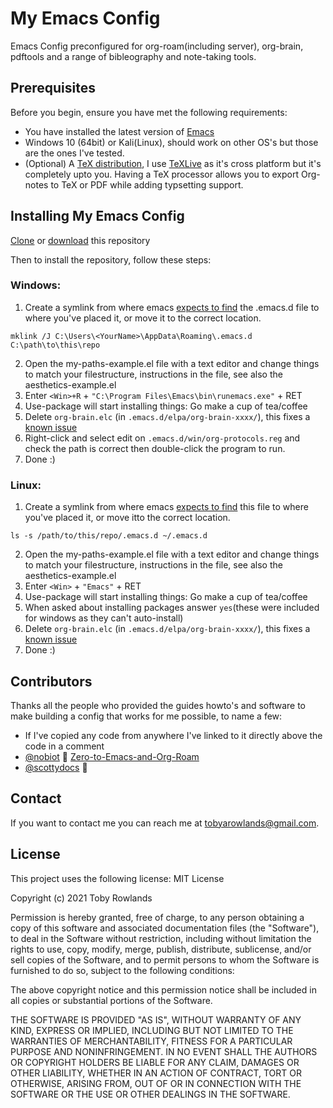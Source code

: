 # My Emacs Config

Emacs Config preconfigured for org-roam(including server), org-brain, pdftools and a range of bibleography and note-taking tools.

## Prerequisites

Before you begin, ensure you have met the following requirements:
<!--- These are just example requirements. Add, duplicate or remove as required --->
* You have installed the latest version of [Emacs](https://www.gnu.org/software/emacs/)
* Windows 10 (64bit) or Kali(Linux), should work on other OS's but those are the ones I've tested.
* (Optional) A [TeX distribution](https://www.latex-project.org/get/), I use [TeXLive](https://www.tug.org/texlive/) as it's cross platform but it's completely upto you. Having a TeX processor allows you to export Org-notes to TeX or PDF while adding typsetting support.

## Installing My Emacs Config

[Clone](https://docs.github.com/en/github/creating-cloning-and-archiving-repositories/cloning-a-repository) or [download](https://github.com/TRSloth/emacs-old/archive/refs/heads/main.zip) this repository

Then to install the repository, follow these steps:
### Windows:
1. Create a symlink from where emacs [expects to find](https://superuser.com/questions/137971/where-is-the-emacs-file-located-on-windows) the .emacs.d file to where you've placed it, or move it to the correct location.
```
mklink /J C:\Users\<YourName>\AppData\Roaming\.emacs.d C:\path\to\this\repo
```
2. Open the my-paths-example.el file with a text editor and change things to match your filestructure, instructions in the file, see also the aesthetics-example.el
3. Enter `<Win>+R` + `"C:\Program Files\Emacs\bin\runemacs.exe"` + RET 
4. Use-package will start installing things: Go make a cup of tea/coffee
5. Delete `org-brain.elc` (in `.emacs.d/elpa/org-brain-xxxx/`), this fixes a [known issue](https://github.com/Kungsgeten/org-brain/issues/320)
6. Right-click and select edit on `.emacs.d/win/org-protocols.reg` and check the path is correct then double-click the program to run. 
7. Done :)

### Linux:
1. Create a symlink from where emacs [expects to find](https://www.emacswiki.org/emacs/DotEmacsDotD) this file to where you've placed it, or move itto the correct location.
```
ls -s /path/to/this/repo/.emacs.d ~/.emacs.d
```
2. Open the my-paths-example.el file with a text editor and change things to match your filestructure, instructions in the file, see also the aesthetics-example.el
3. Enter `<Win>` + `"Emacs"` + RET
4. Use-package will start installing things: Go make a cup of tea/coffee
5. When asked about installing packages answer `yes`(these were included for windows as they can't auto-install)
6. Delete `org-brain.elc` (in `.emacs.d/elpa/org-brain-xxxx/`), this fixes a [known issue](https://github.com/Kungsgeten/org-brain/issues/320)
7. Done :)

## Contributors

Thanks all the people who provided the guides howto's and software to make building a config that works for me possible, to name a few:
* If I've copied any code from anywhere I've linked to it directly above the code in a comment
* [@nobiot](https://github.com/nobiot) 🐛 [Zero-to-Emacs-and-Org-Roam](https://github.com/nobiot/Zero-to-Emacs-and-Org-roam)
* [@scottydocs](https://github.com/scottydocs) 📖


## Contact

If you want to contact me you can reach me at tobyarowlands@gmail.com.

## License
<!--- If you're not sure which open license to use see https://choosealicense.com/--->

This project uses the following license:
MIT License

Copyright (c) 2021 Toby Rowlands

Permission is hereby granted, free of charge, to any person obtaining a copy
of this software and associated documentation files (the "Software"), to deal
in the Software without restriction, including without limitation the rights
to use, copy, modify, merge, publish, distribute, sublicense, and/or sell
copies of the Software, and to permit persons to whom the Software is
furnished to do so, subject to the following conditions:

The above copyright notice and this permission notice shall be included in all
copies or substantial portions of the Software.

THE SOFTWARE IS PROVIDED "AS IS", WITHOUT WARRANTY OF ANY KIND, EXPRESS OR
IMPLIED, INCLUDING BUT NOT LIMITED TO THE WARRANTIES OF MERCHANTABILITY,
FITNESS FOR A PARTICULAR PURPOSE AND NONINFRINGEMENT. IN NO EVENT SHALL THE
AUTHORS OR COPYRIGHT HOLDERS BE LIABLE FOR ANY CLAIM, DAMAGES OR OTHER
LIABILITY, WHETHER IN AN ACTION OF CONTRACT, TORT OR OTHERWISE, ARISING FROM,
OUT OF OR IN CONNECTION WITH THE SOFTWARE OR THE USE OR OTHER DEALINGS IN THE
SOFTWARE.
